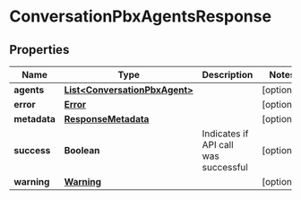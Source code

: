 
# ConversationPbxAgentsResponse

## Properties
Name | Type | Description | Notes
------------ | ------------- | ------------- | -------------
**agents** | [**List&lt;ConversationPbxAgent&gt;**](ConversationPbxAgent.md) |  |  [optional]
**error** | [**Error**](Error.md) |  |  [optional]
**metadata** | [**ResponseMetadata**](ResponseMetadata.md) |  |  [optional]
**success** | **Boolean** | Indicates if API call was successful |  [optional]
**warning** | [**Warning**](Warning.md) |  |  [optional]



